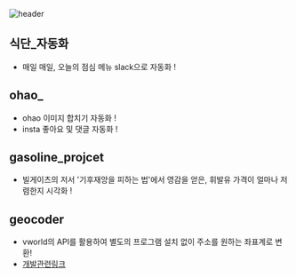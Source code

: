 ![header](https://capsule-render.vercel.app/api?type=waving&&color=auto&height=200&section=header&text=TOY_PROJECT&fontSize=65)

## 식단_자동화
- 매일 매일, 오늘의 점심 메뉴 slack으로 자동화 !

## ohao_
- ohao 이미지 합치기 자동화 !
- insta 좋아요 및 댓글 자동화 !

## gasoline_projcet
- 빌게이츠의 저서 '기후재앙을 피하는 법'에서 영감을 얻은, 휘발유 가격이 얼마나 저렴한지 시각화 !

## geocoder
- vworld의 API를 활용하여 별도의 프로그램 설치 없이 주소를 원하는 좌표계로 변환!
- [개발관련링크](https://veil-jonquil-16f.notion.site/geocoder-8d2d151eb5614de6baf0f2418b0e4f43)